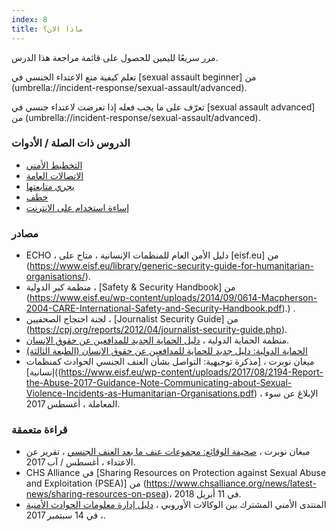 ```yaml
---
index: 8
title: ماذا الان؟
---
```

مرر سريعًا لليمين للحصول على قائمة مراجعة هذا الدرس.

تعلم كيفية منع الاعتداء الجنسي في [sexual assault beginner] من (umbrella://incident-response/sexual-assault/advanced).

تعرّف على ما يجب فعله إذا تعرضت لاعتداء جنسي في  [sexual assault advanced] من (umbrella://incident-response/sexual-assault/advanced).

### الدروس ذات الصلة / الأدوات

*   [التخطيط الأمني](umbrella://assess-your-risk/security-planning)
*   [الاتصالات العامة](umbrella://work/public-communications)
*   [يجري متابعتها](umbrella://work/being-followed)
*   [خطف](umbrella://incident-response/kidnapping/beginner)
*   [إساءة استخدام على الانترنت ](umbrella://communications/online-abuse)

### مصادر

*   ECHO ، دليل الأمن العام للمنظمات الإنسانية ، متاح على [eisf.eu] من (https://www.eisf.eu/library/generic-security-guide-for-humanitarian-organisations/).
*   منظمة كير الدولية ، [Safety & Security Handbook] من (https://www.eisf.eu/wp-content/uploads/2014/09/0614-Macpherson-2004-CARE-International-Safety-and-Security-Handbook.pdf).) .
*   لجنة احتجاج الصحفيين ،  [Journalist Security Guide] من (https://cpj.org/reports/2012/04/journalist-security-guide.php).
*   منظمة الحماية الدولية ، [دليل الحماية الجديد للمدافعين عن حقوق الإنسان](https://www.protectioninternational.org/en/node/1106).
*   [الحماية الدولية: دليل جديد للحماية للمدافعين عن حقوق الإنسان (الطبعة الثالثة)](http://protectioninternational.org/publication/new-protection-manual-for-human-rights-defenders-3rd-edition/)
*   ميغان نوبرت ، [مذكرة توجيهية: التواصل بشأن العنف الجنسي
الحوادث كمنظمات إنسانية]((https://www.eisf.eu/wp-content/uploads/2017/08/2194-Report-the-Abuse-2017-Guidance-Note-Communicating-about-Sexual-Violence-Incidents-as-Humanitarian-Organisations.pdf) ، الإبلاغ عن سوء المعاملة ، أغسطس 2017.

### قراءة متعمقة

*   ميغان نوبرت ، [صحيفة الوقائع: مجموعات عنف ما بعد العنف الجنسي](https://www.eisf.eu/wp-content/uploads/2017/08/2195-Report-the-Abuse-2017-Fact-Sheet-Post-Sexual-Violence-Kits.pdf) ، تقرير عن الاعتداء ، أغسطس / آب 2017.
*   CHS Alliance في   [Sharing Resources on Protection against Sexual Abuse and Exploitation (PSEA)] من (https://www.chsalliance.org/news/latest-news/sharing-resources-on-psea)، في 11 أبريل 2018.
*   المنتدى الأمني المشترك بين الوكالات الأوروبي ، [دليل إدارة معلومات الحوادث الأمنية](https://www.eisf.eu/library/security-incident-information-management-handbook/) ، في 14 سبتمبر 2017.